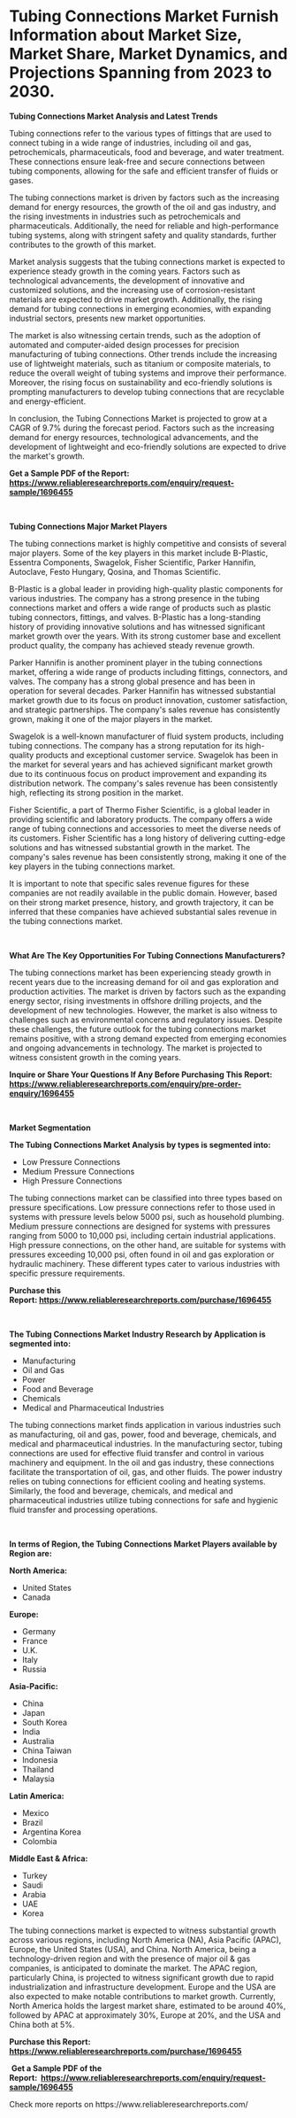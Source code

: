 <p><h1>Tubing Connections Market Furnish Information about Market Size, Market Share, Market Dynamics, and Projections Spanning from 2023 to 2030.</h1></p><p><strong>Tubing Connections Market Analysis and Latest Trends</strong></p>
<p><p>Tubing connections refer to the various types of fittings that are used to connect tubing in a wide range of industries, including oil and gas, petrochemicals, pharmaceuticals, food and beverage, and water treatment. These connections ensure leak-free and secure connections between tubing components, allowing for the safe and efficient transfer of fluids or gases.</p><p>The tubing connections market is driven by factors such as the increasing demand for energy resources, the growth of the oil and gas industry, and the rising investments in industries such as petrochemicals and pharmaceuticals. Additionally, the need for reliable and high-performance tubing systems, along with stringent safety and quality standards, further contributes to the growth of this market.</p><p>Market analysis suggests that the tubing connections market is expected to experience steady growth in the coming years. Factors such as technological advancements, the development of innovative and customized solutions, and the increasing use of corrosion-resistant materials are expected to drive market growth. Additionally, the rising demand for tubing connections in emerging economies, with expanding industrial sectors, presents new market opportunities.</p><p>The market is also witnessing certain trends, such as the adoption of automated and computer-aided design processes for precision manufacturing of tubing connections. Other trends include the increasing use of lightweight materials, such as titanium or composite materials, to reduce the overall weight of tubing systems and improve their performance. Moreover, the rising focus on sustainability and eco-friendly solutions is prompting manufacturers to develop tubing connections that are recyclable and energy-efficient.</p><p>In conclusion, the Tubing Connections Market is projected to grow at a CAGR of 9.7% during the forecast period. Factors such as the increasing demand for energy resources, technological advancements, and the development of lightweight and eco-friendly solutions are expected to drive the market's growth.</p></p>
<p><strong>Get a Sample PDF of the Report:&nbsp; <a href="https://www.reliableresearchreports.com/enquiry/request-sample/1696455">https://www.reliableresearchreports.com/enquiry/request-sample/1696455</a></strong></p>
<p>&nbsp;</p>
<p><strong>Tubing Connections Major Market Players</strong></p>
<p><p>The tubing connections market is highly competitive and consists of several major players. Some of the key players in this market include B-Plastic, Essentra Components, Swagelok, Fisher Scientific, Parker Hannifin, Autoclave, Festo Hungary, Qosina, and Thomas Scientific.</p><p>B-Plastic is a global leader in providing high-quality plastic components for various industries. The company has a strong presence in the tubing connections market and offers a wide range of products such as plastic tubing connectors, fittings, and valves. B-Plastic has a long-standing history of providing innovative solutions and has witnessed significant market growth over the years. With its strong customer base and excellent product quality, the company has achieved steady revenue growth.</p><p>Parker Hannifin is another prominent player in the tubing connections market, offering a wide range of products including fittings, connectors, and valves. The company has a strong global presence and has been in operation for several decades. Parker Hannifin has witnessed substantial market growth due to its focus on product innovation, customer satisfaction, and strategic partnerships. The company's sales revenue has consistently grown, making it one of the major players in the market.</p><p>Swagelok is a well-known manufacturer of fluid system products, including tubing connections. The company has a strong reputation for its high-quality products and exceptional customer service. Swagelok has been in the market for several years and has achieved significant market growth due to its continuous focus on product improvement and expanding its distribution network. The company's sales revenue has been consistently high, reflecting its strong position in the market.</p><p>Fisher Scientific, a part of Thermo Fisher Scientific, is a global leader in providing scientific and laboratory products. The company offers a wide range of tubing connections and accessories to meet the diverse needs of its customers. Fisher Scientific has a long history of delivering cutting-edge solutions and has witnessed substantial growth in the market. The company's sales revenue has been consistently strong, making it one of the key players in the tubing connections market.</p><p>It is important to note that specific sales revenue figures for these companies are not readily available in the public domain. However, based on their strong market presence, history, and growth trajectory, it can be inferred that these companies have achieved substantial sales revenue in the tubing connections market.</p></p>
<p>&nbsp;</p>
<p><strong>What Are The Key Opportunities For Tubing Connections Manufacturers?</strong></p>
<p><p>The tubing connections market has been experiencing steady growth in recent years due to the increasing demand for oil and gas exploration and production activities. The market is driven by factors such as the expanding energy sector, rising investments in offshore drilling projects, and the development of new technologies. However, the market is also witness to challenges such as environmental concerns and regulatory issues. Despite these challenges, the future outlook for the tubing connections market remains positive, with a strong demand expected from emerging economies and ongoing advancements in technology. The market is projected to witness consistent growth in the coming years.</p></p>
<p><strong>Inquire or Share Your Questions If Any Before Purchasing This Report: <a href="https://www.reliableresearchreports.com/enquiry/pre-order-enquiry/1696455">https://www.reliableresearchreports.com/enquiry/pre-order-enquiry/1696455</a></strong></p>
<p>&nbsp;</p>
<p><strong>Market Segmentation</strong></p>
<p><strong>The Tubing Connections Market Analysis by types is segmented into:</strong></p>
<p><ul><li>Low Pressure Connections</li><li>Medium Pressure Connections</li><li>High Pressure Connections</li></ul></p>
<p><p>The tubing connections market can be classified into three types based on pressure specifications. Low pressure connections refer to those used in systems with pressure levels below 5000 psi, such as household plumbing. Medium pressure connections are designed for systems with pressures ranging from 5000 to 10,000 psi, including certain industrial applications. High pressure connections, on the other hand, are suitable for systems with pressures exceeding 10,000 psi, often found in oil and gas exploration or hydraulic machinery. These different types cater to various industries with specific pressure requirements.</p></p>
<p><strong>Purchase this Report:&nbsp;<a href="https://www.reliableresearchreports.com/purchase/1696455">https://www.reliableresearchreports.com/purchase/1696455</a></strong></p>
<p>&nbsp;</p>
<p><strong>The Tubing Connections Market Industry Research by Application is segmented into:</strong></p>
<p><ul><li>Manufacturing</li><li>Oil and Gas</li><li>Power</li><li>Food and Beverage</li><li>Chemicals</li><li>Medical and Pharmaceutical Industries</li></ul></p>
<p><p>The tubing connections market finds application in various industries such as manufacturing, oil and gas, power, food and beverage, chemicals, and medical and pharmaceutical industries. In the manufacturing sector, tubing connections are used for effective fluid transfer and control in various machinery and equipment. In the oil and gas industry, these connections facilitate the transportation of oil, gas, and other fluids. The power industry relies on tubing connections for efficient cooling and heating systems. Similarly, the food and beverage, chemicals, and medical and pharmaceutical industries utilize tubing connections for safe and hygienic fluid transfer and processing operations.</p></p>
<p>&nbsp;</p>
<p><strong>In terms of Region, the Tubing Connections Market Players available by Region are:</strong></p>
<p>
    <p> <strong> North America: </strong>
        <ul>
            <li>United States</li>
            <li>Canada</li>
        </ul>
        </p> 
    <p> <strong> Europe: </strong>
        <ul>
            <li>Germany</li>
            <li>France</li>
            <li>U.K.</li>
            <li>Italy</li>
            <li>Russia</li>
        </ul>
        </p> 
    <p> <strong> Asia-Pacific: </strong>
        <ul>
            <li>China</li>
            <li>Japan</li>
            <li>South Korea</li>
            <li>India</li>
            <li>Australia</li>
            <li>China Taiwan</li>
            <li>Indonesia</li>
            <li>Thailand</li>
            <li>Malaysia</li>
        </ul>
        </p> 
    <p> <strong> Latin America: </strong>
        <ul>
            <li>Mexico</li>
            <li>Brazil</li>
            <li>Argentina Korea</li>
            <li>Colombia</li>
        </ul>
        </p> 
    <p> <strong> Middle East & Africa: </strong>
        <ul>
            <li>Turkey</li>
            <li>Saudi</li>
            <li>Arabia</li>
            <li>UAE</li>
            <li>Korea</li>
        </ul>
    </p>
    </p>
<p><p>The tubing connections market is expected to witness substantial growth across various regions, including North America (NA), Asia Pacific (APAC), Europe, the United States (USA), and China. North America, being a technology-driven region and with the presence of major oil & gas companies, is anticipated to dominate the market. The APAC region, particularly China, is projected to witness significant growth due to rapid industrialization and infrastructure development. Europe and the USA are also expected to make notable contributions to market growth. Currently, North America holds the largest market share, estimated to be around 40%, followed by APAC at approximately 30%, Europe at 20%, and the USA and China both at 5%.</p></p>
<p><strong>Purchase this Report: <a href="https://www.reliableresearchreports.com/purchase/1696455">https://www.reliableresearchreports.com/purchase/1696455</a></strong></p>
<p>&nbsp;<strong>Get a Sample PDF of the Report:&nbsp;&nbsp;<a href="https://www.reliableresearchreports.com/enquiry/request-sample/1696455">https://www.reliableresearchreports.com/enquiry/request-sample/1696455</a></strong></p>
<p><strong></strong></p>
<p>Check more reports on https://www.reliableresearchreports.com/</p>